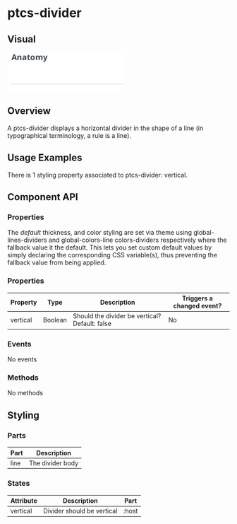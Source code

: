 # ptcs-divider

## Visual

<img src="img/ptcs-divider.png">


## Overview

A ptcs-divider displays a horizontal divider in the shape of a line (in typographical terminology, a rule is a line).


## Usage Examples

There is 1 styling property associated to ptcs-divider: vertical.


## Component API

### Properties

The _default_  thickness, and color styling are set via theme using global-lines-dividers and global-colors-line colors-dividers respectively
where the fallback value it the default. This lets you set custom default values by simply declaring the corresponding CSS variable(s), thus preventing the fallback value from being applied.

### Properties
| Property | Type | Description | Triggers a changed event? |
|----------|------|-------------|---------------------------|
| vertical | Boolean | Should the divider be vertical? Default: false | No |

### Events

No events


### Methods

No methods


## Styling

### Parts

| Part | Description |
|-----------|-------------|
|line|The divider body|

### States

| Attribute | Description           | Part  |
|-----------|-----------------------|-------|
| vertical  | Divider should be vertical | :host |
